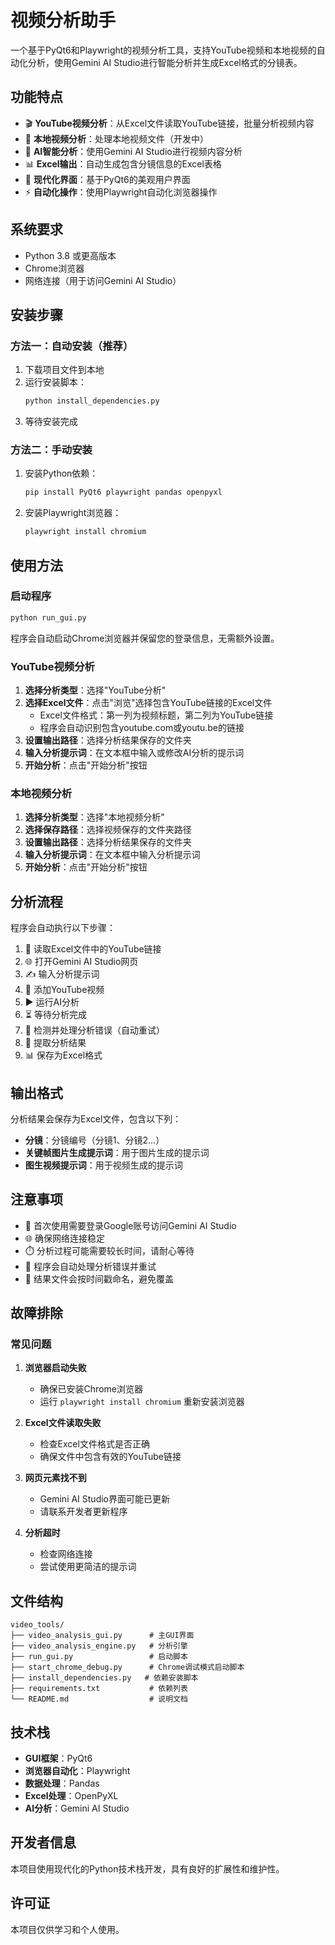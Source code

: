 # 视频分析助手

一个基于PyQt6和Playwright的视频分析工具，支持YouTube视频和本地视频的自动化分析，使用Gemini AI Studio进行智能分析并生成Excel格式的分镜表。

## 功能特点

- 🎬 **YouTube视频分析**：从Excel文件读取YouTube链接，批量分析视频内容
- 📁 **本地视频分析**：处理本地视频文件（开发中）
- 🤖 **AI智能分析**：使用Gemini AI Studio进行视频内容分析
- 📊 **Excel输出**：自动生成包含分镜信息的Excel表格
- 🎨 **现代化界面**：基于PyQt6的美观用户界面
- ⚡ **自动化操作**：使用Playwright自动化浏览器操作

## 系统要求

- Python 3.8 或更高版本
- Chrome浏览器
- 网络连接（用于访问Gemini AI Studio）

## 安装步骤

### 方法一：自动安装（推荐）

1. 下载项目文件到本地
2. 运行安装脚本：
   ```bash
   python install_dependencies.py
   ```
3. 等待安装完成

### 方法二：手动安装

1. 安装Python依赖：
   ```bash
   pip install PyQt6 playwright pandas openpyxl
   ```

2. 安装Playwright浏览器：
   ```bash
   playwright install chromium
   ```

## 使用方法

### 启动程序

```bash
python run_gui.py
```

程序会自动启动Chrome浏览器并保留您的登录信息，无需额外设置。

### YouTube视频分析

1. **选择分析类型**：选择"YouTube分析"
2. **选择Excel文件**：点击"浏览"选择包含YouTube链接的Excel文件
   - Excel文件格式：第一列为视频标题，第二列为YouTube链接
   - 程序会自动识别包含youtube.com或youtu.be的链接
3. **设置输出路径**：选择分析结果保存的文件夹
4. **输入分析提示词**：在文本框中输入或修改AI分析的提示词
5. **开始分析**：点击"开始分析"按钮

### 本地视频分析

1. **选择分析类型**：选择"本地视频分析"
2. **选择保存路径**：选择视频保存的文件夹路径
3. **设置输出路径**：选择分析结果保存的文件夹
4. **输入分析提示词**：在文本框中输入分析提示词
5. **开始分析**：点击"开始分析"按钮

## 分析流程

程序会自动执行以下步骤：

1. 📖 读取Excel文件中的YouTube链接
2. 🌐 打开Gemini AI Studio网页
3. ✍️ 输入分析提示词
4. 🎥 添加YouTube视频
5. ▶️ 运行AI分析
6. ⏳ 等待分析完成
7. 🔄 检测并处理分析错误（自动重试）
8. 📄 提取分析结果
9. 📊 保存为Excel格式

## 输出格式

分析结果会保存为Excel文件，包含以下列：

- **分镜**：分镜编号（分镜1、分镜2...）
- **关键帧图片生成提示词**：用于图片生成的提示词
- **图生视频提示词**：用于视频生成的提示词

## 注意事项

- 🔐 首次使用需要登录Google账号访问Gemini AI Studio
- 🌐 确保网络连接稳定
- ⏱️ 分析过程可能需要较长时间，请耐心等待
- 🔄 程序会自动处理分析错误并重试
- 💾 结果文件会按时间戳命名，避免覆盖

## 故障排除

### 常见问题

1. **浏览器启动失败**
   - 确保已安装Chrome浏览器
   - 运行 `playwright install chromium` 重新安装浏览器

2. **Excel文件读取失败**
   - 检查Excel文件格式是否正确
   - 确保文件中包含有效的YouTube链接

3. **网页元素找不到**
   - Gemini AI Studio界面可能已更新
   - 请联系开发者更新程序

4. **分析超时**
   - 检查网络连接
   - 尝试使用更简洁的提示词

## 文件结构

```
video_tools/
├── video_analysis_gui.py      # 主GUI界面
├── video_analysis_engine.py   # 分析引擎
├── run_gui.py                 # 启动脚本
├── start_chrome_debug.py      # Chrome调试模式启动脚本
├── install_dependencies.py   # 依赖安装脚本
├── requirements.txt           # 依赖列表
└── README.md                  # 说明文档
```

## 技术栈

- **GUI框架**：PyQt6
- **浏览器自动化**：Playwright
- **数据处理**：Pandas
- **Excel处理**：OpenPyXL
- **AI分析**：Gemini AI Studio

## 开发者信息

本项目使用现代化的Python技术栈开发，具有良好的扩展性和维护性。

## 许可证

本项目仅供学习和个人使用。 